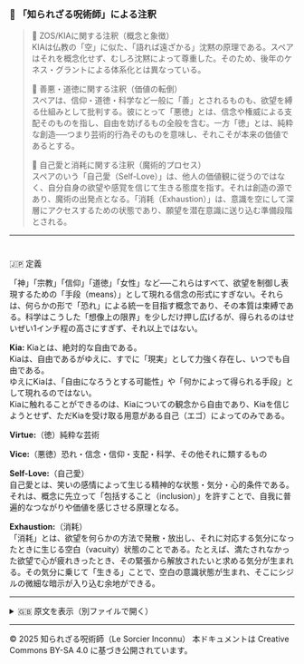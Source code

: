 ### 🐌 「知られざる呪術師」による注釈

>🔸 ZOS/KIAに関する注釈（概念と象徴）<br>
KIAは仏教の「空」に似た、「語れば遠ざかる」沈黙の原理である。スペアはそれを概念化せず、むしろ沈黙によって尊重した。そのため、後年のケネス・グラントによる体系化とは異なっている。
>
>🔸 善悪・道徳に関する注釈（価値の転倒）<br>
スペアは、信仰・道徳・科学など一般に「善」とされるものも、欲望を縛る仕組みとして批判する。彼にとって「悪徳」とは、信念や権威による支配そのものを指し、自由を妨げるもの全般を含む。一方「徳」とは、純粋な創造──つまり芸術的行為そのものを意味し、それこそが本来の価値であるとする。
>
>🔸 自己愛と消耗に関する注釈（魔術的プロセス）<br>
スペアのいう「自己愛（Self-Love）」は、他人の価値観に従うのではなく、自分自身の欲望や感覚を信じて生きる態度を指す。それは創造の源であり、魔術の出発点となる。「消耗（Exhaustion）」は、意識を空にして深層にアクセスするための状態であり、願望を潜在意識に送り込む準備段階とされる。

---

#
🇯🇵 定義

「神」「宗教」「信仰」「道徳」「女性」など──これらはすべて、欲望を制御し表現するための「手段（means）」として現れる信念の形式にすぎない。それらは、何らかの形で「恐れ」による統一を目指す概念であり、その本質は束縛である。科学はこうした「想像上の限界」を少しだけ押し広げるが、得られるのはせいぜい1インチ程の高さにすぎず、それ以上ではない。

**Kia:** Kiaとは、絶対的な自由である。<br>
Kiaは、自由であるがゆえに、すでに「現実」として力強く存在し、いつでも自由である。<br>
ゆえにKiaは、「自由になろうとする可能性」や「何かによって得られる手段」として現れるのではない。<br>
Kiaに触れることができるのは、Kiaについての観念から自由であり、Kiaを信じようとせず、ただKiaを受け取る用意がある自己（エゴ）によってのみである。<br>

**Virtue:**（徳）純粋な芸術<br>

**Vice:**（悪徳）恐れ・信念・信仰・支配・科学、その他それに類するもの<br>

**Self-Love:**（自己愛）<br>
自己愛とは、笑いの感情によって生じる精神的な状態・気分・心的条件である。それは、概念に先立って「包括すること（inclusion）」を許すことで、自我に普遍的なつながりや価値を感じさせる原理となる。

**Exhaustion:**（消耗）<br>
「消耗」とは、欲望を何らかの方法で発散・放出し、それに対応する気分になったときに生じる空白（vacuity）状態のことである。たとえば、満たされなかった欲望で心が疲れきったとき、その緊張から解放されたいと求める気分が生まれる。その気分に乗じて「生きる」ことで、空白の意識状態が生まれ、そこにシジルの微細な暗示が入り込む余地ができる。

---

<details>
<summary>🇬🇧 原文を表示（別ファイルで開く）</summary>

🔗 [原文を読む 01_definition_en.md](01_definition_en.md)

</details>

---

© 2025 知られざる呪術師（Le Sorcier Inconnu）
本ドキュメントは Creative Commons BY-SA 4.0 に基づき公開されています。
